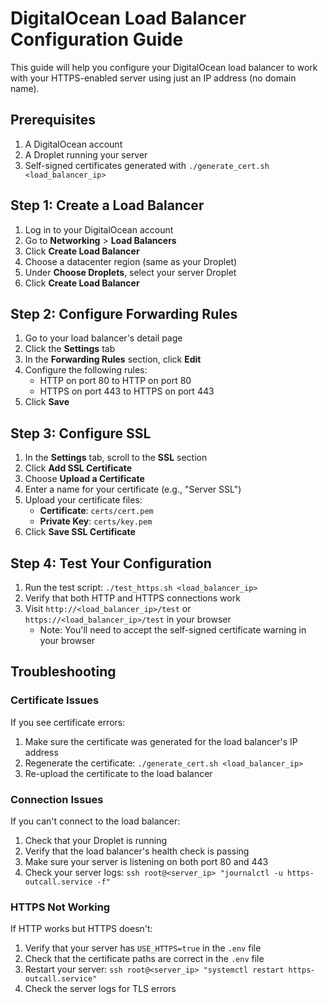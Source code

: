 # DigitalOcean Load Balancer Configuration Guide

This guide will help you configure your DigitalOcean load balancer to work with your HTTPS-enabled server using just an IP address (no domain name).

## Prerequisites

1. A DigitalOcean account
2. A Droplet running your server
3. Self-signed certificates generated with `./generate_cert.sh <load_balancer_ip>`

## Step 1: Create a Load Balancer

1. Log in to your DigitalOcean account
2. Go to **Networking** > **Load Balancers**
3. Click **Create Load Balancer**
4. Choose a datacenter region (same as your Droplet)
5. Under **Choose Droplets**, select your server Droplet
6. Click **Create Load Balancer**

## Step 2: Configure Forwarding Rules

1. Go to your load balancer's detail page
2. Click the **Settings** tab
3. In the **Forwarding Rules** section, click **Edit**
4. Configure the following rules:
   - HTTP on port 80 to HTTP on port 80
   - HTTPS on port 443 to HTTPS on port 443
5. Click **Save**

## Step 3: Configure SSL

1. In the **Settings** tab, scroll to the **SSL** section
2. Click **Add SSL Certificate**
3. Choose **Upload a Certificate**
4. Enter a name for your certificate (e.g., "Server SSL")
5. Upload your certificate files:
   - **Certificate**: `certs/cert.pem`
   - **Private Key**: `certs/key.pem`
6. Click **Save SSL Certificate**

## Step 4: Test Your Configuration

1. Run the test script: `./test_https.sh <load_balancer_ip>`
2. Verify that both HTTP and HTTPS connections work
3. Visit `http://<load_balancer_ip>/test` or `https://<load_balancer_ip>/test` in your browser
   - Note: You'll need to accept the self-signed certificate warning in your browser

## Troubleshooting

### Certificate Issues

If you see certificate errors:
1. Make sure the certificate was generated for the load balancer's IP address
2. Regenerate the certificate: `./generate_cert.sh <load_balancer_ip>`
3. Re-upload the certificate to the load balancer

### Connection Issues

If you can't connect to the load balancer:
1. Check that your Droplet is running
2. Verify that the load balancer's health check is passing
3. Make sure your server is listening on both port 80 and 443
4. Check your server logs: `ssh root@<server_ip> "journalctl -u https-outcall.service -f"`

### HTTPS Not Working

If HTTP works but HTTPS doesn't:
1. Verify that your server has `USE_HTTPS=true` in the `.env` file
2. Check that the certificate paths are correct in the `.env` file
3. Restart your server: `ssh root@<server_ip> "systemctl restart https-outcall.service"`
4. Check the server logs for TLS errors 